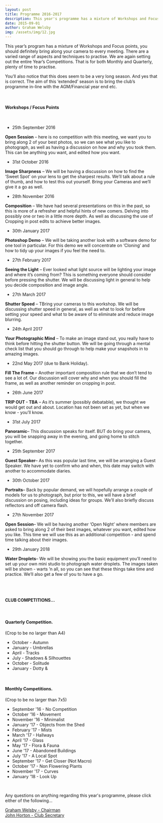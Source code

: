 ```yaml
---
layout: post
title: Programme 2016-2017
description: This year's programme has a mixture of Workshops and Focus points, you should definitely bring along your camera to every meeting...
date: 2015-09-01
author: Graham Welsby
img: /assets/img/12.jpg
---
```


This year’s program has a mixture of Workshops and Focus points, you should definitely bring along your camera to every meeting. There are a varied range of aspects and techniques to practise. We are again setting out the entire Year’s Competitions. That is for both Monthly and Quarterly, plenty of time to practise.

You’ll also notice that this does seem to be a very long season. And yes that is correct. The aim of this ‘extended’ season is to bring the club’s programme in-line with the AGM/Financial year end etc.

 
<br>

#### Workshops / Focus Points

<br>



* 25th September 2016

__Open Session__ – here is no competition with this meeting, we want you to bring along 2 of your best photos, so we can see what you like to photograph, as well as having a discussion on how and why you took them. This can be anything you want, and edited how you want.


* 31st October 2016

__Image Sharpness__ – We will be having a discussion on how to find the ‘Sweet Spot’ on your lens to get the sharpest results. We’ll talk about a rule of thumb, and how to test this out yourself. Bring your Cameras and we’ll give it a go as well.

* 28th November 2016

__Composition__ – We have had several presentations on this in the past, so this is more of a refresher and helpful hints of new comers. Delving into possibly one or two in a little more depth. As well as discussing the use of Cropping in post edits to achieve better images.


* 30th January 2017

__Photoshop Demo__ – We will be taking another look with a software demo for one tool in particular. For this demo we will concentrate on ‘Cloning’ and how to tidy up your images if you feel the need to.


* 27th February 2017

__Seeing the Light__ – Ever looked what light source will be lighting your image and where it’s coming from? This is something everyone should consider before pressing the shutter. We will be discussing light in general to help you decide composition and image angle.

* 27th March 2017

__Shutter Speed__ – TBring your cameras to this workshop. We will be discussing shutter speed in general, as well as what to look for before setting your speed and what to be aware of to eliminate and reduce image blurring.

* 24th April 2017

__Your Photographic Mind__ – To make an image stand out, you really have to think before hitting the shutter button. We will be going through a mental check list that you should go through to help make your snapshots in to amazing images.

* 22nd May 2017 (due to Bank Holiday).

__Fill The Frame__ – Another important composition rule that we don’t tend to see a lot of. Our discussion will cover why and when you should fill the frame, as well as another reminder on cropping in post.

* 26th June 2017

__TRIP OUT - TBA__ – As it’s summer (possibly debatable), we thought we would get out and about. Location has not been set as yet, but when we know - you’ll know.

* 31st July 2017

__Panoramic__– This discussion speaks for itself. BUT do bring your camera, you will be snapping away in the evening, and going home to stitch together.

* 25th September 2017

__Guest Speaker__– As this was popular last time, we will be arranging a Guest Speaker. We have yet to confirm who and when, this date may switch with another to accommodate diaries.

* 30th October 2017

__Portraits__– Back by popular demand, we will hopefully arrange a couple of models for us to photograph, but prior to this, we will have a brief discussion on posing, including ideas for groups. We’ll also briefly discuss reflectors and off camera flash.

* 27th November 2017

__Open Session__– We will be having another ‘Open Night’ where members are asked to bring along 2 of their best images, whatever you want, edited how you like. This time we will use this as an additional competition - and spend time talking about their images.

* 29th January 2018

__Water Droplets__– We will be showing you the basic equipment you’ll need to set up your own mini studio to photograph water droplets. The images taken will be shown - warts ’n all, so you can see that these things take time and practice. We’ll also get a few of you to have a go.



<br>
<br>




#### CLUB COMPETITIONS...
<br>

#### Quarterly Competition.

(Crop to be no larger than A4)

* October - Autumn
* January - Umbrellas
* April - Tracks
* July - Shadows &amp; Silhouettes
* October - Solitude
* January - Dotty &amp;


<br>

#### Monthly Competitions.

(Crop to be no larger than 7x5)

* September &apos;16  -   No Competition
* October &apos;16  -  Movement
* November &apos;16  -  Minimalist
* January &apos;17  -  Objects from the Shed
* February &apos;17  -  Mists
* March &apos;17  -  Hallways
* April &apos;17  -  Glass
* May &apos;17  -  Flora &amp; Fauna
* June &apos;17  -  Abandoned Buildings
* July &apos;17  -  A Local Spot
* September &apos;17  -  Get Closer (Not Macro)
* October &apos;17  -  Non Flowering Plants
* November &apos;17  -  Curves
* January &apos;18  -  Look Up


<br>

Any questions on anything regarding this year's programme, please click either of the following...

<a href="mailto:grahamwelsby@gmail.com">Graham Welsby - Chairman</a>
<br>
<a href="mailto:john.horton4@btinternet.com">John Horton - Club Secretary</a>


